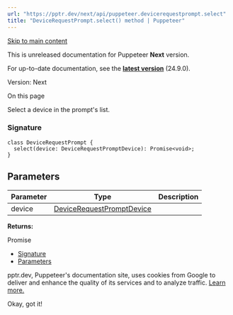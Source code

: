 ```yaml
---
url: "https://pptr.dev/next/api/puppeteer.devicerequestprompt.select"
title: "DeviceRequestPrompt.select() method | Puppeteer"
---
```


[Skip to main content](https://pptr.dev/next/api/puppeteer.devicerequestprompt.select#__docusaurus_skipToContent_fallback)

This is unreleased documentation for Puppeteer **Next** version.

For up-to-date documentation, see the **[latest version](https://pptr.dev/api/puppeteer.devicerequestprompt.select)** (24.9.0).

Version: Next

On this page

Select a device in the prompt's list.

### Signature [​](https://pptr.dev/next/api/puppeteer.devicerequestprompt.select\#signature "Direct link to Signature")

```codeBlockLines_RjmQ
class DeviceRequestPrompt {
  select(device: DeviceRequestPromptDevice): Promise<void>;
}

```

## Parameters [​](https://pptr.dev/next/api/puppeteer.devicerequestprompt.select\#parameters "Direct link to Parameters")

| Parameter | Type | Description |
| --- | --- | --- |
| device | [DeviceRequestPromptDevice](https://pptr.dev/next/api/puppeteer.devicerequestpromptdevice) |  |

**Returns:**

Promise<void>

- [Signature](https://pptr.dev/next/api/puppeteer.devicerequestprompt.select#signature)
- [Parameters](https://pptr.dev/next/api/puppeteer.devicerequestprompt.select#parameters)

pptr.dev, Puppeteer's documentation site, uses cookies from Google to deliver and enhance the quality of its services and to analyze traffic. [Learn more.](https://policies.google.com/technologies/cookies)

Okay, got it!